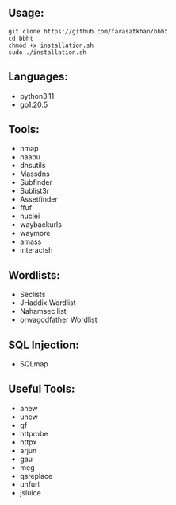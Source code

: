 ## Usage:

```
git clone https://github.com/farasatkhan/bbht
cd bbht
chmod +x installation.sh
sudo ./installation.sh
```

## Languages:

- python3.11
- go1.20.5

## Tools:

- nmap
- naabu
- dnsutils
- Massdns
- Subfinder
- Sublist3r
- Assetfinder
- ffuf
- nuclei
- waybackurls
- waymore
- amass
- interactsh

## Wordlists:

- Seclists
- JHaddix Wordlist
- Nahamsec list
- orwagodfather Wordlist

## SQL Injection:

- SQLmap

## Useful Tools:

- anew
- unew
- gf
- httprobe
- httpx
- arjun
- gau
- meg
- qsreplace
- unfurl
- jsluice
